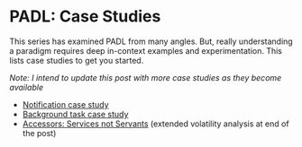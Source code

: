 ---
---

# PADL: Case Studies
This series has examined PADL from many angles. But, really understanding a paradigm requires deep in-context examples and experimentation. This lists case studies to get you started.

*Note: I intend to update this post with more case studies as they become available*

- [Notification case study](../../_posts/2020-08-14-Notification-Design.md)
- [Background task case study](../../_posts/2020-09-11-Background-Task-Refactor.md)
- [Accessors: Services not Servants](../../_posts/2020-11-16-Accessors-Services-Not-Servants.md) (extended volatility analysis at end of the post)

